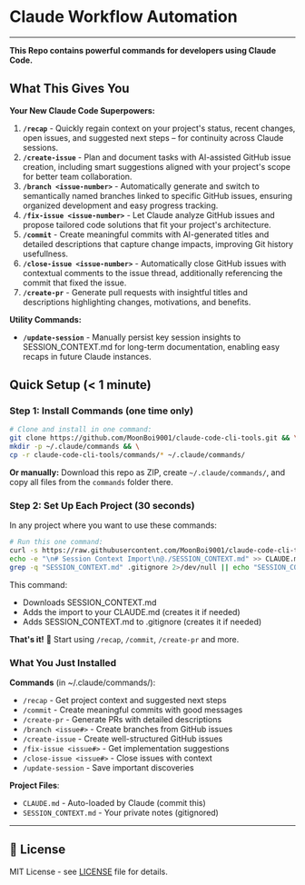 # Claude Workflow Automation

---

**This Repo contains powerful commands for developers using Claude Code.**

## What This Gives You

**Your New Claude Code Superpowers:**
1. **`/recap`** - Quickly regain context on your project's status, recent changes, open issues, and suggested next steps – for continuity across Claude sessions.
2. **`/create-issue`** - Plan and document tasks with AI-assisted GitHub issue creation, including smart suggestions aligned with your project's scope for better team collaboration.
3. **`/branch <issue-number>`** - Automatically generate and switch to semantically named branches linked to specific GitHub issues, ensuring organized development and easy progress tracking.
4. **`/fix-issue <issue-number>`** - Let Claude analyze GitHub issues and propose tailored code solutions that fit your project's architecture.
5. **`/commit`** - Create meaningful commits with AI-generated titles and detailed descriptions that capture change impacts, improving Git history usefullness.
6. **`/close-issue <issue-number>`** - Automatically close GitHub issues with contextual comments to the issue thread, additionally referencing the commit that fixed the issue.
7. **`/create-pr`** - Generate pull requests with insightful titles and descriptions highlighting changes, motivations, and benefits.

**Utility Commands:**
- **`/update-session`** - Manually persist key session insights to SESSION_CONTEXT.md for long-term documentation, enabling easy recaps in future Claude instances. 

## Quick Setup (< 1 minute)

### Step 1: Install Commands (one time only)

```bash
# Clone and install in one command:
git clone https://github.com/MoonBoi9001/claude-code-cli-tools.git && \
mkdir -p ~/.claude/commands && \
cp -r claude-code-cli-tools/commands/* ~/.claude/commands/
```

**Or manually:** Download this repo as ZIP, create `~/.claude/commands/`, and copy all files from the `commands` folder there.

### Step 2: Set Up Each Project (30 seconds)

In any project where you want to use these commands:

```bash
# Run this one command:
curl -s https://raw.githubusercontent.com/MoonBoi9001/claude-code-cli-tools/main/SESSION_CONTEXT.md -o SESSION_CONTEXT.md && \
echo -e "\n# Session Context Import\n@./SESSION_CONTEXT.md" >> CLAUDE.md && \
grep -q "SESSION_CONTEXT.md" .gitignore 2>/dev/null || echo "SESSION_CONTEXT.md" >> .gitignore
```

This command:
- Downloads SESSION_CONTEXT.md 
- Adds the import to your CLAUDE.md (creates it if needed)
- Adds SESSION_CONTEXT.md to .gitignore (creates it if needed)

**That's it!** 🎉 Start using `/recap`, `/commit`, `/create-pr` and more.

### What You Just Installed

**Commands** (in ~/.claude/commands/):
- `/recap` - Get project context and suggested next steps
- `/commit` - Create meaningful commits with good messages
- `/create-pr` - Generate PRs with detailed descriptions
- `/branch <issue#>` - Create branches from GitHub issues
- `/create-issue` - Create well-structured GitHub issues
- `/fix-issue <issue#>` - Get implementation suggestions
- `/close-issue <issue#>` - Close issues with context
- `/update-session` - Save important discoveries

**Project Files**:
- `CLAUDE.md` - Auto-loaded by Claude (commit this)
- `SESSION_CONTEXT.md` - Your private notes (gitignored)

---

## 📄 License

MIT License - see [LICENSE](LICENSE) file for details.

